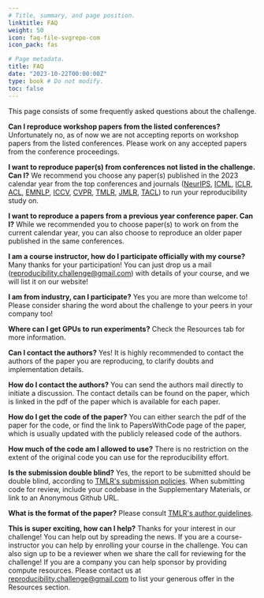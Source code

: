 ```yaml
---
# Title, summary, and page position.
linktitle: FAQ
weight: 50
icon: faq-file-svgrepo-com
icon_pack: fas

# Page metadata.
title: FAQ
date: "2023-10-22T00:00:00Z"
type: book # Do not modify.
toc: false
---
```


This page consists of some frequently asked questions about the challenge.

**Can I reproduce workshop papers from the listed conferences?** Unfortunately
no, as of now we are not accepting reports on workshop papers from the listed
conferences. Please work on any accepted papers from the conference proceedings.

**I want to reproduce paper(s) from conferences not listed in the challenge. Can
I?** We recommend you choose any paper(s) published in the 2023 calendar year
from the top conferences and journals ([NeurIPS](https://neurips.cc/),
[ICML](https://icml.cc/), [ICLR](https://iclr.cc/),
[ACL](https://2023.aclweb.org/), [EMNLP](https://2023.emnlp.org/),
[ICCV](https://iccv2023.thecvf.com/),
[CVPR](https://cvpr2023.thecvf.com/Conferences/2023),
[TMLR](https://jmlr.org/tmlr/), [JMLR](https://jmlr.org/),
[TACL](https://transacl.org/index.php/tacl)) to run your reproducibility study
on.

**I want to reproduce a papers from a previous year conference paper. Can I?**
While we recommended you to choose paper(s) to work on from the current calendar
year, you can also choose to reproduce an older paper published in the same
conferences.

**I am a course instructor, how do I participate officially with my course?**
Many thanks for your participation! You can just drop us a mail
(reproducibility.challenge@gmail.com) with details of your course, and we will
list it on our website!

**I am from industry, can I participate?** Yes you are more than welcome to!
Please consider sharing the word about the challenge to your peers in your
company too!

**Where can I get GPUs to run experiments?** Check the Resources tab for more
information.

**Can I contact the authors?** Yes! It is highly recommended to contact the
authors of the paper you are reproducing, to clarify doubts and implementation
details.

**How do I contact the authors?** You can send the authors mail directly to
initiate a discussion. The contact details can be found on the paper, which is
linked in the pdf of the paper which is available for each paper.

**How do I get the code of the paper?** You can either search the pdf of the
paper for the code, or find the link to PapersWithCode page of the paper, which
is usually updated with the publicly released code of the authors.

**How much of the code am I allowed to use?** There is no restriction on the
extent of the original code you can use for the reproducibility effort.

**Is the submission double blind?** Yes, the report to be submitted should be
double blind, according to
[TMLR's submission policies](https://jmlr.org/tmlr/editorial-policies.html).
When submitting code for review, include your codebase in the Supplementary
Materials, or link to an Anonymous Github URL.

**What is the format of the paper?** Please consult
[TMLR's author guidelines](https://jmlr.org/tmlr/author-guide.html).

**This is super exciting, how can I help?** Thanks for your interest in our
challenge! You can help out by spreading the news. If you are a
course-instructor you can help by enrolling your course in the challenge. You
can also sign up to be a reviewer when we share the call for reviewing for the
challenge! If you are a company you can help sponsor by providing compute
resources. Please contact us at reproducibility.challenge@gmail.com to list your
generous offer in the Resources section.
